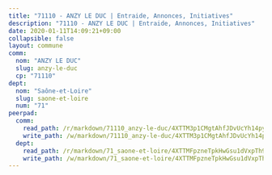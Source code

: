 ```yaml
---
title: "71110 - ANZY LE DUC | Entraide, Annonces, Initiatives"
description: "71110 - ANZY LE DUC | Entraide, Annonces, Initiatives"
date: 2020-01-11T14:09:21+09:00
collapsible: false
layout: commune
comm:
  nom: "ANZY LE DUC"
  slug: anzy-le-duc
  cp: "71110"
dept:
  nom: "Saône-et-Loire"
  slug: saone-et-loire
  num: "71"
peerpad:
  comm:
    read_path: /r/markdown/71110_anzy-le-duc/4XTTM3p1CMgtAhfJDvUcYh14pyM27o9pVJNuQjC8X6r2Ymmrt
    write_path: /w/markdown/71110_anzy-le-duc/4XTTM3p1CMgtAhfJDvUcYh14pyM27o9pVJNuQjC8X6r2Ymmrt-K3TgUs566J8AVe8KZG1txP12775KVPyD3hcGFTDV5oGveJPi4n1kvEYs9bLWmhYQDUZ2CYuCCvVE7PEiGxdrPYBLeiqreZrdS3D2WzUA7f3WXEjhSCcM87nMVe2u3p3b75HL1zLk
  dept:
    read_path: /r/markdown/71_saone-et-loire/4XTTMFpzneTpkHwGsu1dVxpTh9oELJU2n3f8kDRTX9GvmVpaL
    write_path: /w/markdown/71_saone-et-loire/4XTTMFpzneTpkHwGsu1dVxpTh9oELJU2n3f8kDRTX9GvmVpaL-K3TgUPLReTfgPxiSETFtDp9QbUMLKAewzW6GSyW1tRCEja8UNREajzrB2u2WkUGEWMoE4rVmvmozcimnXo5nKKKtXvtPwVVRgb6dM7FqDvsMftTYvpLiKxYeBNePgGihkmco7tNC
---
```


